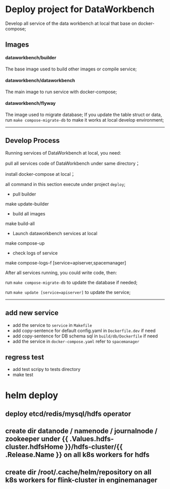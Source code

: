 # Deploy project for DataWorkbench


Develop all service of the data workbench at local that base on docker-compose;


## Images

#### dataworkbench/builder

The base image used to build other images or compile service;

#### dataworkbench/dataworkbench

The main image to run service with docker-compose;

#### dataworkbench/flyway

The image used to migrate database; If you update the table struct or data, 
run `make compose-migrate-db` to make it works at local develop environment;

----
## Develop Process

Running services of DataWorkbench at local, you need:

pull all services code of DataWorkbench under same directory；

install docker-compose at local；

all command in this section execute under project `deploy`;


- pull builder

make update-builder

- build all images

make build-all

- Launch dataworkbench services at local

make compose-up

- check logs of service

make compose-logs-f [service=apiserver,spacemanager]


After all services running, you could write code, then:

run `make compose-migrate-db` to update the database if needed;

run `make update [service=apiserver]` to update the service;


----

## add new service

- add the service to `service` in `Makefile`
- add copy-sentence for default config.yaml in `Dockerfile.dev` if need
- add copy-sentence for DB schema sql in `build/db/Dockerfile` if need
- add the service in `docker-compose.yaml` refer to `spacemanager`


## regress test
- add test scripy to tests directory
- make test


# helm deploy

## deploy etcd/redis/mysql/hdfs operator
## create dir datanode / namenode / journalnode / zookeeper under {{ .Values.hdfs-cluster.hdfsHome }}/hdfs-cluster/{{ .Release.Name }} on all k8s workers for hdfs
## create dir /root/.cache/helm/repository on all k8s workers for flink-cluster in enginemanager
